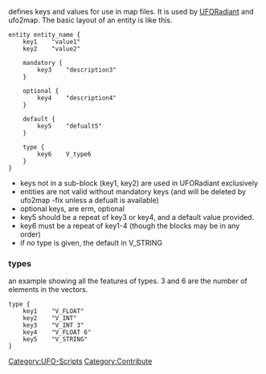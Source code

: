 defines keys and values for use in map files. It is used by
[UFORadiant](UFORadiant "wikilink") and ufo2map. The basic layout of an
entity is like this.

    entity entity_name {
        key1    "value1"
        key2    "value2"

        mandatory {
            key3    "description3"
        }

        optional {
            key4    "description4"
        }

        default {
            key5    "defualt5"
        }

        type {
            key6    V_type6
        }
    }

- keys not in a sub-block (key1, key2) are used in UFORadiant
  exclusively
- entities are not valid without mandatory keys (and will be deleted by
  ufo2map -fix unless a defualt is available)
- optional keys, are erm, optional
- key5 should be a repeat of key3 or key4, and a default value provided.
- key6 must be a repeat of key1-4 (though the blocks may be in any
  order)
- if no type is given, the default in V_STRING

### types

an example showing all the features of types. 3 and 6 are the number of
elements in the vectors.

    type {
        key1    "V_FLOAT"
        key2    "V_INT"
        key3    "V_INT 3"
        key4    "V_FLOAT 6"
        key5    "V_STRING"
    }

[Category:UFO-Scripts](Category:UFO-Scripts "wikilink")
[Category:Contribute](Category:Contribute "wikilink")